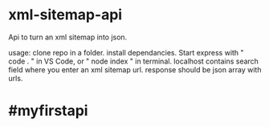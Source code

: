 # xml-sitemap-api

Api to turn an xml sitemap into json. 

usage:
clone repo in a folder.
install dependancies.
Start express with " code . " in VS Code, or " node index " in terminal.
localhost contains search field where you enter an xml sitemap url.
response should be json array with urls.

# #myfirstapi

